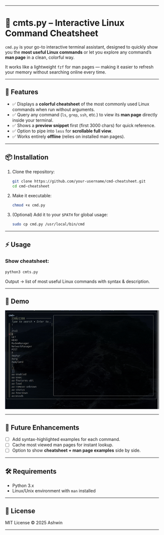 
---

# 📖 cmts.py – Interactive Linux Command Cheatsheet

`cmd.py` is your go-to interactive terminal assistant, designed to quickly show you the **most useful Linux commands** or let you explore any command’s **man page** in a clean, colorful way.

It works like a lightweight `fzf` for man pages — making it easier to refresh your memory without searching online every time.

---

## 🚀 Features

* ✅ Displays a **colorful cheatsheet** of the most commonly used Linux commands when run without arguments.
* ✅ Query any command (`ls`, `grep`, `ssh`, etc.) to view its **man page** directly inside your terminal.
* ✅ Shows a **preview snippet** first (first 3000 chars) for quick reference.
* ✅ Option to pipe into `less` for **scrollable full view**.
* ✅ Works entirely **offline** (relies on installed man pages).

---

## 📦 Installation

1. Clone the repository:

   ```bash
   git clone https://github.com/your-username/cmd-cheatsheet.git
   cd cmd-cheatsheet
   ```

2. Make it executable:

   ```bash
   chmod +x cmd.py
   ```

3. (Optional) Add it to your `$PATH` for global usage:

   ```bash
   sudo cp cmd.py /usr/local/bin/cmd
   ```

---

## ⚡ Usage

### Show  cheatsheet:

```bash
python3 cmts.py
```

Output → list of most useful Linux commands with syntax & description.


---

## 🎨 Demo

![demo.gif](/images/demo.gif)


---

## 🔮 Future Enhancements

* [ ] Add syntax-highlighted examples for each command.
* [ ] Cache most viewed man pages for instant lookup.
* [ ] Option to show **cheatsheet + man page examples** side by side.

---

## 🛠 Requirements


* Python 3.x
* Linux/Unix environment with `man` installed

---

## 📄 License

MIT License © 2025 Ashwin

---

